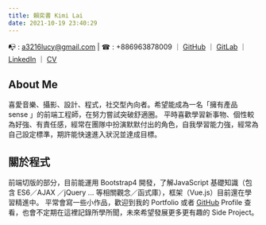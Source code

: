 ```yaml
---
title: 賴奕書 Kimi Lai
date: 2021-10-19 23:40:29
---
```

&#x1F4ED;   : a3216lucy@gmail.com  |   &#x260E;  : +886963878009 ｜ [GitHub](https://github.com/a3216lucy) ｜ [GitLab](https://gitlab.com/Kimi_Lai) ｜ [LinkedIn](https://www.linkedin.com/in/kimilai) ｜  [CV](https://www.cakeresume.com/s--rdHG23bNbPr52dYQnzeEvA--/kimilai)

## About Me
喜愛音樂、攝影、設計、程式，社交型內向者。希望能成為一名「擁有產品 sense 」的前端工程師，在努力嘗試突破舒適圈。
平時喜歡學習新事物、個性較為好強、有責任感，經常在團隊中扮演默默付出的角色，自我學習能力強，經常為自己設定標準，期許能快速進入狀況並達成目標。

## 關於程式
前端切版的部分，目前能運用 Bootstrap4 開發，了解JavaScript 基礎知識（包含 ES6／AJAX ／jQuery ... 等相關觀念／函式庫），框架（Vue.js）目前還在學習精進中。
平常會寫一些小作品，歡迎到我的 Portfolio 或者 [GitHub](https://github.com/a3216lucy) Profile 查看，也會不定期在這裡記錄所學所聞，未來希望發展更多更有趣的 Side Project。

<!-- - 資歷：曾待過 FinTech 產業（B2B），其中 PM 經歷約 1 年，開發經歷約 3 個月
- 專長：網站／APP 規劃設計與基礎開發，製作產品規格文件／Wireframe／Prototype／User Flow
- 軟體：Sketch、Zeplin、AI、PS、InDesign、Adobe XD
- 語言：JavaScript、Bootstrap、JQuery、Java（基礎）、Python（基礎）
- 證照：Google 數位學程 - 基礎數位行銷資格、TQC+ INDESIGN、MOS OFFICE ACCESS
- 學歷：淡江大學主修資管系、輔資傳系「創意數位媒體教學實習中心」學程
<br>
<br>

## Work Experience
<hr>

- ### **Develop Intern** / _[Imonology Inc.](https://www.imoncloud.com/zh/)_ / Remote / <i>2021/06 - Present</i>
  - #### 團隊協作及角色：
    - 協助開發的專案，流程走 Git Flow。 
    - 協助紀錄開發成果與 API 測試文件，彙整成進度報告，以供客戶進度報告。 
  - #### 技術實作：
    - **專案一：杜拜世博平台 ｜ 世博展覽的 APP 與網站**
      - 使用 cucumber 撰寫 BDD／使用 Jest 撰寫 Unit Test，來完成流程／API 特定功能的驗證測試。
      - 透過串接 RESTful API 取得並完成檢舉列表頁、詳細頁等需求項目。
      - 透過 Firebase 相關服務，管理資料庫以及 Hosting 網站。
    - **專案二：IPI｜ 空氣清淨機 APP**
      - 使用 cucumber 撰寫 BDD／使用 Jest 撰寫 Unit Test，來完成流程／功能的驗證測試。
      - 透過 gitlab / gitlab CI ，實作 CI／CD 流程。
    - **專案三：PollingBlock｜ 區塊鏈平台**
      - 透過 express-openapi-validator ，對 API 進行驗證與文件規格（yaml）比對。
      - 使用 cucumber 撰寫 BDD／使用 Jest 撰寫 Unit Test，來完成流程／功能的驗證測試。
      - 透過 remix 進行 solidity 初階功能實作。
- ### **Product Owner** / _[SourceZones Inc.](https://sourcezones.net/)_ /  Taipei, Taiwan / <i>2020/07 - 2021/05</i>
  - #### 主要產品與專案：KYCheck ｜B2B 金融業使用的軟體
    - **工作內容：**
      - 主導產品的目標與方向，定義功能規格和流程，與老闆保持密切資訊同步，協調大小相關事務
      - 準備專案合作合約、提案簡報等相關文件，協助進行產品提案、與客戶 Demo
      - 統整來自業務、老闆、客戶的需求，轉化成工程師能理解的語言和文件
      - 製作產品需求文件、wireframe、prototype、流程圖
      - 使用 Jira 進行專案開發進度管理、協助進行功能測試與 Bug 追蹤、第一線幫忙客戶排除問題
    - **專案成就：**
      - 在團隊導入 Scrum 後，主持 Retro 會議，協助改善流程與優化開發效率
      - 協助產品從 0 - 1 開發落地並成功完成第一個產品專案合作
      - 參與監理科技黑客松，成功與多間公司達成媒合，同時也獲得更多曝光機會
  - #### 分支專案：人工智慧生產製造節能管理系統開發計畫｜經濟部產學合作
    - **工作內容：**
      - 爲與學校、電力控制設備廠商的產學合作，承攬 AI 技術的開發，包括：資料集獲取、清理、特徵處理與選擇、model 訓練等內容
      - 工作內容包含與外部合作廠商、學校單位、公司內部工程師溝通、訪談系統需求，定義功能和需求書撰寫，開發後驗收測試
      - 協助外部合作廠商根據專案開發內容，取得專利技術
    - **專案成就：**
      - 專案合作結束後，發展衍伸的合作機會（其他外部廠商對專案技術有興趣，有合作意向）
- ### **Project Manager Assistant** / _[TSI：KYCRight](https://www.tsi.center/portfolio-item/%e5%95%9f%e7%99%bc%e5%bc%8f%e6%99%ba%e6%85%a7%e4%bc%81%e6%a5%ad%e5%be%b5%e4%bf%a1kyc%e6%94%af%e6%8f%b4%e5%b9%b3%e5%8f%b0%e9%96%8b%e7%99%bc%e8%a8%88%e7%95%ab-new/)_ / Taipei, Taiwan / <i>2019/11 - 2020/06</i>
  - 因為產學合作，配合學校規範，協助行政流程作業，準備例行性會議資料、系統功能開發進度等報告
  - 協助完成與提交文件，包括科技部相關計畫書、審核所需簡報等

<br>

## Projects
<hr>

### Past

- ### **Project Manager** / _Ourgene Bio System_ / _[Ourgene Tech Inc.]()_
  - 為客戶建置網站，方便實驗員進行生物數據上傳、紀錄、報表處理等工作。
  - 主要負責：專案需求釐清、進度追蹤管理、協助專案報價、網站功能規劃、相關文件產出與交付。
- ### **Project Manager** / _TGIA Bio System_ /  _[TGIA Inc.](https://www.tgiainc.com/)_
  - 為客戶建置客戶管理網站前後台功能，以利客戶管理、生技相關資料管理與備份。
  - 工作內容包含專案控管，協調合約報價、網站流程與功能定義、相關文件產出與交付。

<br>

## Honors
<hr>

- _Popularity Award_ ／ **知群 x 滴滴 Product Design Award** ／ China ／ 2021
- _Nomination_ ／ **Gosky 1st Chatbot Competition** ／ Taipei, Taiwan ／ 2019
- _Nomination_ ／ **CYCU Starup Challenge** ／ Taipei, Taiwan ／ 2019
<!-- - _Gold Prize_ / **Sony CSR Video Competition** / Taipei, Taiwan / 2010 -->
<!-- 
<br>

## Community and Organization
<hr>

- ### _Core Member_ / [PM361° - PM知識社群](https://www.facebook.com/groups/pm361/) / Taipei, Taiwan
  - 每月舉辦 PM 相關的活動，分享相關知識與議題。
  - 目標：期許 PM 們擁有 360 ° 的全方位視野，加上 1° 自己的觀點，讓同為 PM 的這群同溫層有個平台可以互相交流、成長。 --> 
